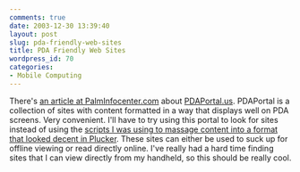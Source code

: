 ```yaml
---
comments: true
date: 2003-12-30 13:39:40
layout: post
slug: pda-friendly-web-sites
title: PDA Friendly Web Sites
wordpress_id: 70
categories:
- Mobile Computing
---
```


There's [an article at PalmInfocenter.com](http://www.palminfocenter.com/view_story.asp?ID=6385) about [PDAPortal.us](http://www.pdaportal.us/). PDAPortal is a collection of sites with content formatted in a way that displays well on PDA screens. Very convenient. I'll have to try using this portal to look for sites instead of using the [scripts I was using to massage content into a format that looked decent in Plucker](http://www.unrooted.net/hacking/palm/plucker-summaries.html). These sites can either be used to suck up for offline viewing or read directly online. I've really had a hard time finding sites that I can view directly from my handheld, so this should be really cool.
